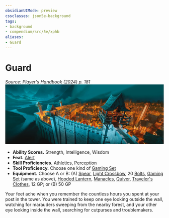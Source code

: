 ```yaml
---
obsidianUIMode: preview
cssclasses: json5e-background
tags:
- background
- compendium/src/5e/xphb
aliases:
- Guard
---
```

# Guard
*Source: Player's Handbook (2024) p. 181*  
![](/3-Mechanics/CLI/backgrounds/img/guard.webp#right)

- **Ability Scores.** Strength, Intelligence, Wisdom  
- **Feat.** [Alert](/3-Mechanics/CLI/feats/alert-xphb.md)  
- **Skill Proficiencies.** [Athletics](skills.md#Athletics), [Perception](skills.md#Perception)  
- **Tool Proficiency.** Choose one kind of [Gaming Set](/3-Mechanics/CLI/items/gaming-set-xphb.md)  
- **Equipment.** Choose A or B: (A) [Spear](/3-Mechanics/CLI/items/spear-xphb.md), [Light Crossbow](/3-Mechanics/CLI/items/light-crossbow-xphb.md), 20 [Bolts](/3-Mechanics/CLI/items/bolt-xphb.md), [Gaming Set](/3-Mechanics/CLI/items/gaming-set-xphb.md) (same as above), [Hooded Lantern](/3-Mechanics/CLI/items/hooded-lantern-xphb.md), [Manacles](/3-Mechanics/CLI/items/manacles-xphb.md), [Quiver](/3-Mechanics/CLI/items/quiver-xphb.md), [Traveler's Clothes](/3-Mechanics/CLI/items/travelers-clothes-xphb.md), 12 GP; or (B) 50 GP  

Your feet ache when you remember the countless hours you spent at your post in the tower. You were trained to keep one eye looking outside the wall, watching for marauders sweeping from the nearby forest, and your other eye looking inside the wall, searching for cutpurses and troublemakers.